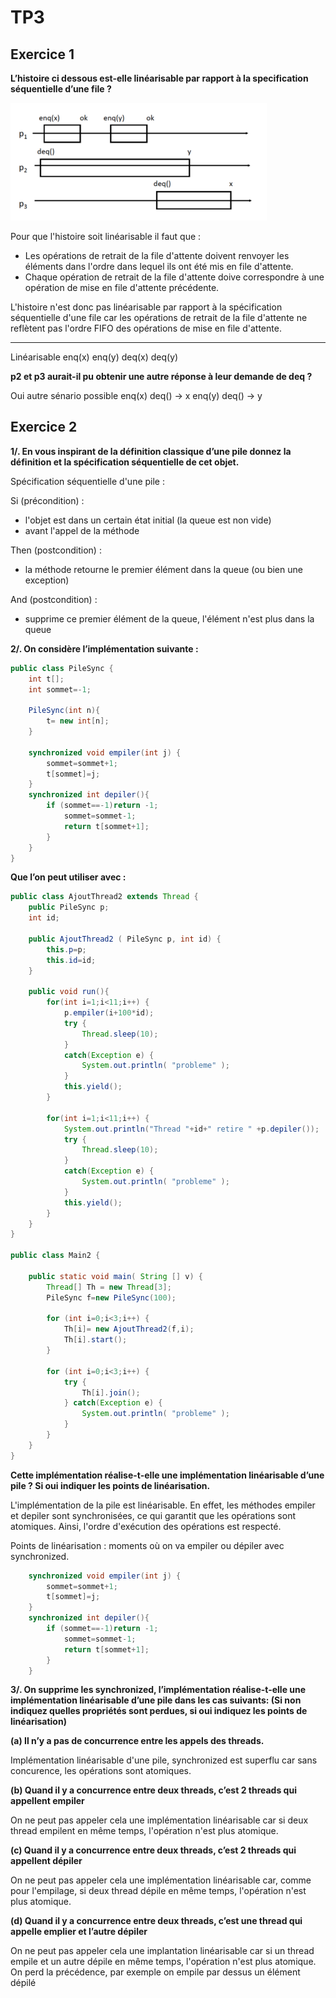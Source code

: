 # TP3

## Exercice 1

**L’histoire ci dessous est-elle linéarisable par rapport à la specification séquentielle d’une file ?**

![histoire](./histoire.png)

Pour que l'histoire soit linéarisable il faut que :
- Les opérations de retrait de la file d'attente doivent renvoyer les éléments dans l'ordre dans lequel ils ont été mis en file d'attente.
- Chaque opération de retrait de la file d'attente doive correspondre à une opération de mise en file d'attente précédente.

L'histoire n'est donc pas linéarisable par rapport à la spécification séquentielle d'une file car les opérations de retrait de la file d'attente ne reflètent pas l'ordre FIFO des opérations de mise en file d'attente.

---

Linéarisable enq(x) enq(y) deq(x) deq(y)

**p2 et p3 aurait-il pu obtenir une autre réponse à leur demande de deq ?**

Oui autre sénario possible enq(x) deq() -> x enq(y) deq() -> y

## Exercice 2

**1/. En vous inspirant de la définition classique d’une pile donnez la définition et la spécification séquentielle de cet objet.**

Spécification séquentielle d'une pile :

Si (précondition) : 
- l'objet est dans un certain état initial (la queue est non vide)
- avant l'appel de la méthode

Then (postcondition) :
- la méthode retourne le premier élément dans la queue (ou bien une exception)

And (postcondition) :
- supprime ce premier élément de la queue, l'élément n'est plus dans la queue


**2/. On considère l’implémentation suivante :**

```java
public class PileSync {
    int t[];
    int sommet=-1;

    PileSync(int n){
        t= new int[n];
    }

    synchronized void empiler(int j) {
        sommet=sommet+1;
        t[sommet]=j;
    }
    synchronized int depiler(){
        if (sommet==-1)return -1;
            sommet=sommet-1;
            return t[sommet+1];
        }
    }
}
```

**Que l’on peut utiliser avec :**

```java	
public class AjoutThread2 extends Thread {
    public PileSync p;
    int id;
    
    public AjoutThread2 ( PileSync p, int id) {
        this.p=p;
        this.id=id;
    }

    public void run(){
        for(int i=1;i<11;i++) {
            p.empiler(i+100*id);
            try {
                Thread.sleep(10);
            }
            catch(Exception e) { 
                System.out.println( "probleme" );
            }
            this.yield();
        }

        for(int i=1;i<11;i++) {
            System.out.println("Thread "+id+" retire " +p.depiler());
            try {
                Thread.sleep(10);
            }
            catch(Exception e) { 
                System.out.println( "probleme" );
            }
            this.yield();
        }
    }
}

public class Main2 {

    public static void main( String [] v) {
        Thread[] Th = new Thread[3];
        PileSync f=new PileSync(100);

        for (int i=0;i<3;i++) {
            Th[i]= new AjoutThread2(f,i);
            Th[i].start();
        }
        
        for (int i=0;i<3;i++) { 
            try {
                Th[i].join();
            } catch(Exception e) {
                System.out.println( "probleme" );
            }
        }
    }
}
```

**Cette implémentation réalise-t-elle une implémentation linéarisable d’une pile ? Si oui indiquer les points de linéarisation.**

L'implémentation de la pile est linéarisable. En effet, les méthodes empiler et depiler sont synchronisées, ce qui garantit que les opérations sont atomiques. Ainsi, l'ordre d'exécution des opérations est respecté.

Points de linéarisation : moments où on va empiler ou dépiler avec synchronized.

```java
    synchronized void empiler(int j) {
        sommet=sommet+1;
        t[sommet]=j;
    }
    synchronized int depiler(){
        if (sommet==-1)return -1;
            sommet=sommet-1;
            return t[sommet+1];
        }
    }
```

**3/. On supprime les synchronized, l’implémentation réalise-t-elle une implémentation linéarisable d’une pile dans les cas suivants: (Si non indiquez quelles propriétés sont perdues, si oui indiquez les points de linéarisation)**

**(a) Il n’y a pas de concurrence entre les appels des threads.**

Implémentation linéarisable d'une pile, synchronized est superflu car sans concurence, les opérations sont atomiques.

**(b) Quand il y a concurrence entre deux threads, c’est 2 threads qui appellent empiler**

On ne peut pas appeler cela une implémentation linéarisable car si deux thread empilent en même temps, l'opération n'est plus atomique.

**(c) Quand il y a concurrence entre deux threads, c’est 2 threads qui appellent dépiler**

On ne peut pas appeler cela une implémentation linéarisable car, comme pour l'empilage, si deux thread dépile en même temps, l'opération n'est plus atomique.

**(d) Quand il y a concurrence entre deux threads, c’est une thread qui appelle emplier et l’autre dépiler**

On ne peut pas appeler cela une implantation linéarisable car si un thread empile et un autre dépile en même temps, l'opération n'est plus atomique. On perd la précédence, par exemple on empile par dessus un élément dépilé